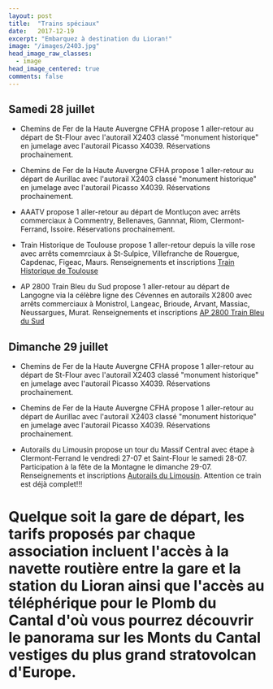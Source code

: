 ```yaml
---
layout: post
title:  "Trains spéciaux"
date:   2017-12-19
excerpt: "Embarquez à destination du Lioran!"
image: "/images/2403.jpg"
head_image_raw_classes:
  - image
head_image_centered: true
comments: false
---
```


## Samedi 28 juillet

* Chemins de Fer de la Haute Auvergne CFHA propose 1 aller-retour au départ de St-Flour avec l'autorail X2403 classé "monument historique" en jumelage avec l'autorail Picasso X4039. Réservations prochainement.

* Chemins de Fer de la Haute Auvergne CFHA propose 1 aller-retour au départ de Aurillac avec l'autorail X2403 classé "monument historique" en jumelage avec l'autorail Picasso X4039. Réservations prochainement.

* AAATV propose 1 aller-retour au départ de Montluçon avec arrêts commerciaux à Commentry, Bellenaves, Gannnat, Riom, Clermont-Ferrand, Issoire. Réservations prochainement.

* Train Historique de Toulouse propose 1 aller-retour depuis la ville rose avec arrêts comemrciaux à St-Sulpice, Villefranche de Rouergue, Capdenac, Figeac, Maurs. Renseignements et inscriptions [Train Historique de Toulouse](https://www.trainhistorique-toulouse.com/categorie-produit/voyages/programme-2018/page/3/#)

* AP 2800 Train Bleu du Sud propose 1 aller-retour au départ de Langogne via la célèbre ligne des Cévennes en autorails X2800 avec arrêts commerciaux à Monistrol, Langeac, Brioude, Arvant, Massiac, Neussargues, Murat. Renseignements et inscriptions [AP 2800 Train Bleu du Sud](http://ap2800.nuxit.net/lioran.html)

## Dimanche 29 juillet

* Chemins de Fer de la Haute Auvergne CFHA propose 1 aller-retour au départ de St-Flour avec l'autorail X2403 classé "monument historique" en jumelage avec l'autorail Picasso X4039. Réservations prochainement.

* Chemins de Fer de la Haute Auvergne CFHA propose 1 aller-retour au départ de Aurillac avec l'autorail X2403 classé "monument historique" en jumelage avec l'autorail Picasso X4039. Réservations prochainement.

* Autorails du Limousin propose un tour du Massif Central avec étape à Clermont-Ferrand le vendredi 27-07 et Saint-Flour le samedi 28-07. Participation à la fête de la Montagne le dimanche 29-07. Renseignements et inscriptions [Autorails du Limousin](http://www.autorail-limousin.fr/index.php/tour-massif-central). Attention ce train est déjà complet!!!

# Quelque soit la gare de départ, les tarifs proposés par chaque association incluent l'accès à la navette routière entre la gare et la station du Lioran ainsi que l'accès au téléphérique pour le Plomb du Cantal d'où vous pourrez découvrir le panorama sur les Monts du Cantal vestiges du plus grand stratovolcan d'Europe.
